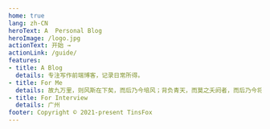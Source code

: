 ```yaml
---
home: true
lang: zh-CN
heroText: A  Personal Blog
heroImage: /logo.jpg
actionText: 开始 →
actionLink: /guide/
features:
- title: A Blog
  details: 专注写作前端博客，记录日常所得。
- title: For Me
  details: 故九万里，则风斯在下矣，而后乃今培风；背负青天，而莫之夭阏者，而后乃今将图南。
- title: For Interview
  details: 广州
footer: Copyright © 2021-present TinsFox
---
```


 

